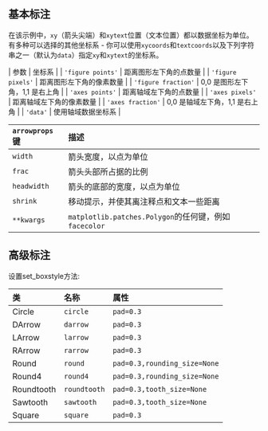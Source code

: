 ## 基本标注

在该示例中，`xy`（箭头尖端）和`xytext`位置（文本位置）都以数据坐标为单位。 有多种可以选择的其他坐标系 - 你可以使用`xycoords`和`textcoords`以及下列字符串之一（默认为`data`）指定`xy`和`xytext`的坐标系。

| 参数 | 坐标系 | 
| `'figure points'` | 距离图形左下角的点数量 | 
| `'figure pixels'` | 距离图形左下角的像素数量 | 
| `'figure fraction'` | 0,0 是图形左下角，1,1 是右上角 | 
| `'axes points'` | 距离轴域左下角的点数量 | 
| `'axes pixels'` | 距离轴域左下角的像素数量 | 
| `'axes fraction'` | 0,0 是轴域左下角，1,1 是右上角 | 
| `'data'` | 使用轴域数据坐标系 |

| `arrowprops`键 | 描述                                                  |
| :------------- | :---------------------------------------------------- |
| `width`        | 箭头宽度，以点为单位                                  |
| `frac`         | 箭头头部所占据的比例                                  |
| `headwidth`    | 箭头的底部的宽度，以点为单位                          |
| `shrink`       | 移动提示，并使其离注释点和文本一些距离                |
| `**kwargs`     | `matplotlib.patches.Polygon`的任何键，例如`facecolor` |

## 高级标注

设置set_boxstyle方法:

| 类         | 名称         | 属性                         |
| :--------- | :----------- | :--------------------------- |
| Circle     | `circle`     | `pad=0.3`                    |
| DArrow     | `darrow`     | `pad=0.3`                    |
| LArrow     | `larrow`     | `pad=0.3`                    |
| RArrow     | `rarrow`     | `pad=0.3`                    |
| Round      | `round`      | `pad=0.3,rounding_size=None` |
| Round4     | `round4`     | `pad=0.3,rounding_size=None` |
| Roundtooth | `roundtooth` | `pad=0.3,tooth_size=None`    |
| Sawtooth   | `sawtooth`   | `pad=0.3,tooth_size=None`    |
| Square     | `square`     | `pad=0.3`                    |